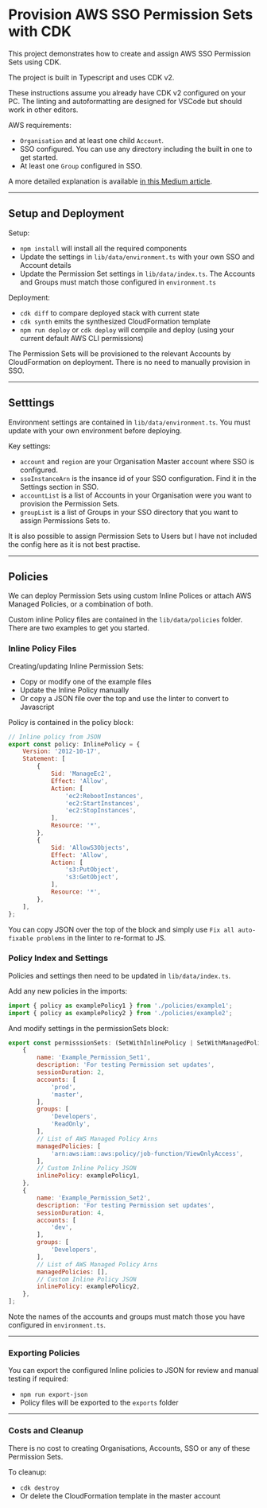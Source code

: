 # Provision AWS SSO Permission Sets with CDK

This project demonstrates how to create and assign AWS SSO Permission Sets using CDK.

The project is built in Typescript and uses CDK v2.

These instructions assume you already have CDK v2 configured on your PC. The linting and autoformatting are designed for VSCode but should work in other editors.

AWS requirements:
- `Organisation` and at least one child `Account`.
- SSO configured. You can use any directory including the built in one to get started.
- At least one `Group` configured in SSO.

A more detailed explanation is available [in this Medium article](https://markilott.medium.com/provisioning-aws-sso-permissions-with-cdk-5ab492ef73d2).

---
## Setup and Deployment

Setup:
- `npm install`   will install all the required components
- Update the settings in `lib/data/environment.ts` with your own SSO and Account details
- Update the Permission Set settings in `lib/data/index.ts`. The Accounts and Groups must match those configured in `environment.ts`

Deployment:
- `cdk diff`        to compare deployed stack with current state
- `cdk synth`       emits the synthesized CloudFormation template
- `npm run deploy` or `cdk deploy`   will compile and deploy (using your current default AWS CLI permissions)

The Permission Sets will be provisioned to the relevant Accounts by CloudFormation on deployment. There is no need to manually provision in SSO.

---
## Setttings

Environment settings are contained in `lib/data/environment.ts`. You must update with your own environment before deploying.

Key settings:
- `account` and `region` are your Organisation Master account where SSO is configured.
- `ssoInstanceArn` is the insance id of your SSO configuration. Find it in the Settings section in SSO.
- `accountList` is a list of Accounts in your Organisation were you want to provision the Permission Sets.
- `groupList` is a list of Groups in your SSO directory that you want to assign Permissions Sets to.

It is also possible to assign Permission Sets to Users but I have not included the config here as it is not best practise.

---
## Policies

We can deploy Permission Sets using custom Inline Polices or attach AWS Managed Policies, or a combination of both.

Custom inline Policy files are contained in the `lib/data/policies` folder. There are two examples to get you started.


### Inline Policy Files

Creating/updating Inline Permission Sets:
- Copy or modify one of the example files
- Update the Inline Policy manually
- Or copy a JSON file over the top and use the linter to convert to Javascript

Policy is contained in the policy block:

``` js
// Inline policy from JSON
export const policy: InlinePolicy = {
    Version: '2012-10-17',
    Statement: [
        {
            Sid: 'ManageEc2',
            Effect: 'Allow',
            Action: [
                'ec2:RebootInstances',
                'ec2:StartInstances',
                'ec2:StopInstances',
            ],
            Resource: '*',
        },
        {
            Sid: 'AllowS3Objects',
            Effect: 'Allow',
            Action: [
                's3:PutObject',
                's3:GetObject',
            ],
            Resource: '*',
        },
    ],
};
```

You can copy JSON over the top of the block and simply use `Fix all auto-fixable problems` in the linter to re-format to JS.


### Policy Index and Settings

Policies and settings then need to be updated in `lib/data/index.ts`.

Add any new policies in the imports:

``` js
import { policy as examplePolicy1 } from './policies/example1';
import { policy as examplePolicy2 } from './policies/example2';
```

And modify settings in the permissionSets block:

``` js
export const permisssionSets: (SetWithInlinePolicy | SetWithManagedPolicy)[] = [
    {
        name: 'Example_Permission_Set1',
        description: 'For testing Permission set updates',
        sessionDuration: 2,
        accounts: [
            'prod',
            'master',
        ],
        groups: [
            'Developers',
            'ReadOnly',
        ],
        // List of AWS Managed Policy Arns
        managedPolicies: [
            'arn:aws:iam::aws:policy/job-function/ViewOnlyAccess',
        ],
        // Custom Inline Policy JSON
        inlinePolicy: examplePolicy1,
    },
    {
        name: 'Example_Permission_Set2',
        description: 'For testing Permission set updates',
        sessionDuration: 4,
        accounts: [
            'dev',
        ],
        groups: [
            'Developers',
        ],
        // List of AWS Managed Policy Arns
        managedPolicies: [],
        // Custom Inline Policy JSON
        inlinePolicy: examplePolicy2,
    },
];
```
Note the names of the accounts and groups must match those you have configured in `environment.ts`.

---
### Exporting Policies

You can export the configured Inline policies to JSON for review and manual testing if required:
- `npm run export-json`
- Policy files will be exported to the `exports` folder

---
### Costs and Cleanup

There is no cost to creating Organisations, Accounts, SSO or any of these Permission Sets.

To cleanup:
- `cdk destroy`
- Or delete the CloudFormation template in the master account
